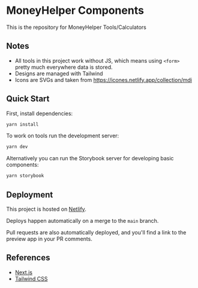 # MoneyHelper Components

This is the repository for MoneyHelper Tools/Calculators

## Notes

- All tools in this project work without JS, which means using `<form>` pretty much everywhere data is stored.
- Designs are managed with Tailwind
- Icons are SVGs and taken from https://icones.netlify.app/collection/mdi

## Quick Start

First, install dependencies:

```bash
yarn install
```

To work on tools run the development server:

```bash
yarn dev
```

Alternatively you can run the Storybook server for developing basic
components:

```bash
yarn storybook
```

## Deployment

This project is hosted on [Netlify](https://www.netlify.com/).

Deploys happen automatically on a merge to the `main` branch.

Pull requests are also automatically deployed, and you'll find a link to the
preview app in your PR comments.

## References

- [Next.js](https://nextjs.org/)
- [Tailwind CSS](https://tailwindcss.com/)
